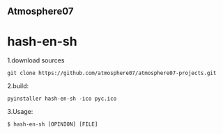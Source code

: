 Atmosphere07
------------
hash-en-sh
==========
1.download sources

    git clone https://github.com/atmosphere07/atmosphere07-projects.git
    
2.build:

    pyinstaller hash-en-sh -ico pyc.ico

3.Usage:

    $ hash-en-sh [OPINION] [FILE]
  
